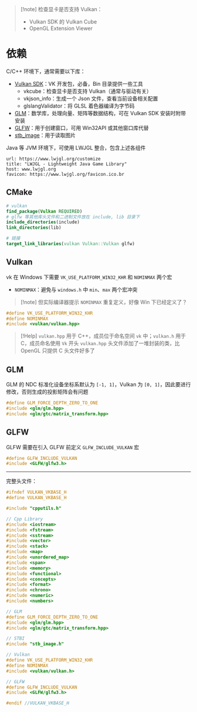 > [!note] 检查显卡是否支持 Vulkan：
> - Vulkan SDK 的 Vulkan Cube
> - OpenGL Extension Viewer
# 依赖

C/C++ 环境下，通常需要以下库：
- [Vulkan SDK](https://vulkan.lunarg.com/sdk/home)：VK 开发包，必备，Bin 目录提供一些工具
	- vkcube：检查显卡是否支持 Vulkan（通常与驱动有关）
	- vkjson_info：生成一个 Json 文件，查看当前设备相关配置
	- glslangValidator：将 GLSL 着色器编译为字节码
- [GLM](https://github.com/g-truc/glm)：数学库，处理向量、矩阵等数据结构，可在 Vulkan SDK 安装时附带安装
- [GLFW](https://www.glfw.org)：用于创建窗口，可用 Win32API 或其他窗口库代替
- [stb_image](https://github.com/nothings/stb)：用于读取图片

Java 等 JVM 环境下，可使用 LWJGL 整合，包含上述各组件

```cardlink
url: https://www.lwjgl.org/customize
title: "LWJGL - Lightweight Java Game Library"
host: www.lwjgl.org
favicon: https://www.lwjgl.org/favicon.ico.br
```
## CMake

```cmake
# vulkan
find_package(Vulkan REQUIRED)
# glfw 等其他库头文件和二进制文件放在 include, lib 目录下
include_directories(include)
link_directories(lib)

# 链接
target_link_libraries(vulkan Vulkan::Vulkan glfw)
```
## Vulkan

vk 在 Windows 下需要 `VK_USE_PLATFORM_WIN32_KHR` 和 `NOMINMAX` 两个宏
- `NOMINMAX`：避免与 `windows.h` 中 `min`、`max` 两个宏冲突

> [!note] 但实际编译器提示 `NOMINMAX` 重复定义，好像 Win 下已经定义了？

```cpp
#define VK_USE_PLATFORM_WIN32_KHR
#define NOMINMAX
#include <vulkan/vulkan.hpp>
```

> [!Help] `vulkan.hpp` 用于 C++，成员位于命名空间 `vk` 中；` vulkan.h ` 用于 C，成员命名使用 `Vk` 开头
> `vulkan.hpp` 头文件添加了一堆封装的类，比 OpenGL 只提供 C 头文件好多了
## GLM

GLM 的 NDC 标准化设备坐标系默认为 `[-1, 1]`，Vulkan 为 `[0, 1]`，因此要进行修改，否则生成的投影矩阵会有问题

```cpp
#define GLM_FORCE_DEPTH_ZERO_TO_ONE
#include <glm/glm.hpp>
#include <glm/gtc/matrix_transform.hpp>
```
## GLFW

GLFW 需要在引入 GLFW 前定义 `GLFW_INCLUDE_VULKAN` 宏

```cpp
#define GLFW_INCLUDE_VULKAN
#include <GLFW/glfw3.h>
```

---

完整头文件：

```cpp title:vkbase.h
#ifndef VULKAN_VKBASE_H
#define VULKAN_VKBASE_H

#include "cpputils.h"

// Cpp Library
#include <iostream>
#include <fstream>
#include <sstream>
#include <vector>
#include <stack>
#include <map>
#include <unordered_map>
#include <span>
#include <memory>
#include <functional>
#include <concepts>
#include <format>
#include <chrono>
#include <numeric>
#include <numbers>

// GLM
#define GLM_FORCE_DEPTH_ZERO_TO_ONE
#include <glm/glm.hpp>
#include <glm/gtc/matrix_transform.hpp>

// STBI
#include "stb_image.h"

// Vulkan
#define VK_USE_PLATFORM_WIN32_KHR
#define NOMINMAX
#include <vulkan/vulkan.h>

// GLFW
#define GLFW_INCLUDE_VULKAN
#include <GLFW/glfw3.h>

#endif //VULKAN_VKBASE_H
```